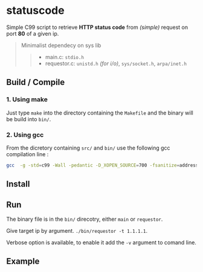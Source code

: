 # statuscode
Simple C99 script to retrieve **HTTP status code** from _(simple)_ request on port **80** of a given ip.
> Minimalist dependecy on sys lib
>> - main.c: `stdio.h`
>> - requestor.c: `unistd.h` _(for i/o)_, `sys/socket.h`, `arpa/inet.h`


## Build / Compile

### 1. Using make
Just type `make` into the directory containing the `Makefile` and the binary will be build into `bin/`.

### 2. Using gcc
From the dicretory containing `src/` and `bin/` use the following gcc compilation line :
```bash
gcc  -g -std=c99 -Wall -pedantic -D_XOPEN_SOURCE=700 -fsanitize=address src/main.c src/requestor.c -o bin/requestor
```

## Install 

## Run
The binary file is in the `bin/` direcotry, either `main` or `requestor`.


Give target ip by argument. `./bin/requestor -t 1.1.1.1`.

Verbose option is available, to enable it add the `-v` argument to comand line.

## Example
